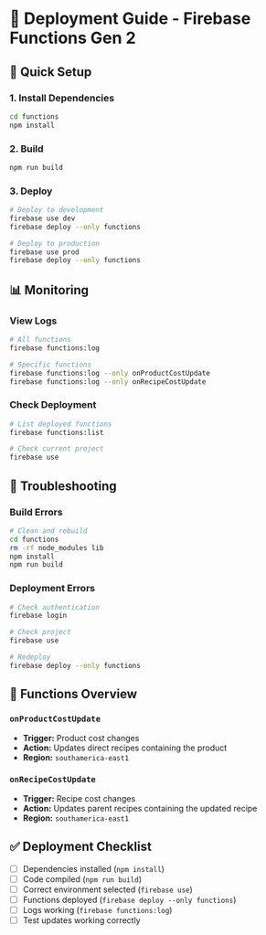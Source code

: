 # 🚀 Deployment Guide - Firebase Functions Gen 2

## 🔧 Quick Setup

### 1. Install Dependencies
```bash
cd functions
npm install
```

### 2. Build
```bash
npm run build
```

### 3. Deploy
```bash
# Deploy to development
firebase use dev
firebase deploy --only functions

# Deploy to production
firebase use prod
firebase deploy --only functions
```

## 📊 Monitoring

### View Logs
```bash
# All functions
firebase functions:log

# Specific functions
firebase functions:log --only onProductCostUpdate
firebase functions:log --only onRecipeCostUpdate
```

### Check Deployment
```bash
# List deployed functions
firebase functions:list

# Check current project
firebase use
```

## 🚨 Troubleshooting

### Build Errors
```bash
# Clean and rebuild
cd functions
rm -rf node_modules lib
npm install
npm run build
```

### Deployment Errors
```bash
# Check authentication
firebase login

# Check project
firebase use

# Redeploy
firebase deploy --only functions
```

## 📝 Functions Overview

### `onProductCostUpdate`
- **Trigger:** Product cost changes
- **Action:** Updates direct recipes containing the product
- **Region:** `southamerica-east1`

### `onRecipeCostUpdate`
- **Trigger:** Recipe cost changes
- **Action:** Updates parent recipes containing the updated recipe
- **Region:** `southamerica-east1`


## ✅ Deployment Checklist

- [ ] Dependencies installed (`npm install`)
- [ ] Code compiled (`npm run build`)
- [ ] Correct environment selected (`firebase use`)
- [ ] Functions deployed (`firebase deploy --only functions`)
- [ ] Logs working (`firebase functions:log`)
- [ ] Test updates working correctly
